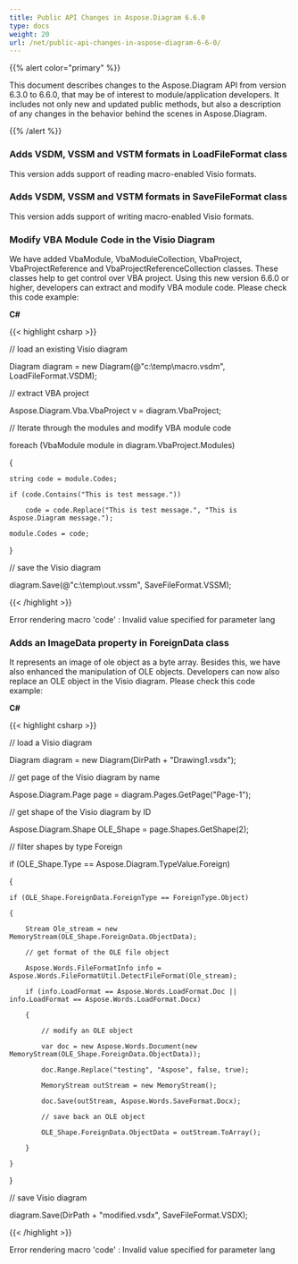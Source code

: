 ```yaml
---
title: Public API Changes in Aspose.Diagram 6.6.0
type: docs
weight: 20
url: /net/public-api-changes-in-aspose-diagram-6-6-0/
---
```


{{% alert color="primary" %}} 

This document describes changes to the Aspose.Diagram API from version 6.3.0 to 6.6.0, that may be of interest to module/application developers. It includes not only new and updated public methods, but also a description of any changes in the behavior behind the scenes in Aspose.Diagram.

{{% /alert %}} 
### **Adds VSDM, VSSM and VSTM formats in LoadFileFormat class**
This version adds support of reading macro-enabled Visio formats.
### **Adds VSDM, VSSM and VSTM formats in SaveFileFormat class**
This version adds support of writing macro-enabled Visio formats.
### **Modify VBA Module Code in the Visio Diagram**
We have added VbaModule, VbaModuleCollection, VbaProject, VbaProjectReference and VbaProjectReferenceCollection classes. These classes help to get control over VBA project. Using this new version 6.6.0 or higher, developers can extract and modify VBA module code. Please check this code example:

**C#**

{{< highlight csharp >}}

 // load an existing Visio diagram

Diagram diagram = new Diagram(@"c:\temp\macro.vsdm", LoadFileFormat.VSDM);

// extract VBA project

Aspose.Diagram.Vba.VbaProject v = diagram.VbaProject;

// Iterate through the modules and modify VBA module code

foreach (VbaModule module in diagram.VbaProject.Modules)

{

    string code = module.Codes;

    if (code.Contains("This is test message."))

        code = code.Replace("This is test message.", "This is Aspose.Diagram message.");

    module.Codes = code;

}

// save the Visio diagram

diagram.Save(@"c:\temp\out.vssm", SaveFileFormat.VSSM);

{{< /highlight >}}

Error rendering macro 'code' : Invalid value specified for parameter lang
### **Adds an ImageData property in ForeignData class**
It represents an image of ole object as a byte array. Besides this, we have also enhanced the manipulation of OLE objects. Developers can now also replace an OLE object in the Visio diagram. Please check this code example:

**C#**

{{< highlight csharp >}}

 // load a Visio diagram

Diagram diagram = new Diagram(DirPath + "Drawing1.vsdx");

// get page of the Visio diagram by name

Aspose.Diagram.Page page = diagram.Pages.GetPage("Page-1");

// get shape of the Visio diagram by ID

Aspose.Diagram.Shape OLE_Shape = page.Shapes.GetShape(2);

// filter shapes by type Foreign

if (OLE_Shape.Type == Aspose.Diagram.TypeValue.Foreign)

{

    if (OLE_Shape.ForeignData.ForeignType == ForeignType.Object)

    {

        Stream Ole_stream = new MemoryStream(OLE_Shape.ForeignData.ObjectData);

        // get format of the OLE file object

        Aspose.Words.FileFormatInfo info = Aspose.Words.FileFormatUtil.DetectFileFormat(Ole_stream);

        if (info.LoadFormat == Aspose.Words.LoadFormat.Doc || info.LoadFormat == Aspose.Words.LoadFormat.Docx)

        {

            // modify an OLE object

            var doc = new Aspose.Words.Document(new MemoryStream(OLE_Shape.ForeignData.ObjectData));

            doc.Range.Replace("testing", "Aspose", false, true);

            MemoryStream outStream = new MemoryStream();

            doc.Save(outStream, Aspose.Words.SaveFormat.Docx);

            // save back an OLE object

            OLE_Shape.ForeignData.ObjectData = outStream.ToArray();

        }

    }

}

// save Visio diagram

diagram.Save(DirPath + "modified.vsdx", SaveFileFormat.VSDX);

{{< /highlight >}}

Error rendering macro 'code' : Invalid value specified for parameter lang
